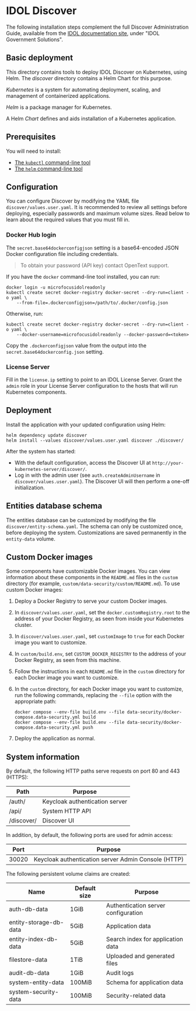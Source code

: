 # IDOL Discover

The following installation steps complement the full Discover Administration Guide, available from the [IDOL documentation site](https://www.microfocus.com/documentation/idol/), under "IDOL Government Solutions".

## Basic deployment

This directory contains tools to deploy IDOL Discover on Kubernetes, using Helm.  The _discover_ directory contains a
Helm Chart for this purpose.

_Kubernetes_ is a system for automating deployment, scaling, and management of containerized applications.

_Helm_ is a package manager for Kubernetes.

A Helm _Chart_ defines and aids installation of a Kubernetes application.

## Prerequisites

You will need to install:
* [The `kubectl` command-line tool](https://kubernetes.io/docs/tasks/tools/install-kubectl/)
* [The `helm` command-line tool](https://helm.sh/)

## Configuration

You can configure Discover by modifying the YAML file `discover/values.user.yaml`.  It is recommended to review all
settings before deploying, especially passwords and maximum volume sizes.  Read below to learn about the required values
that you must fill in.

### Docker Hub login

The `secret.base64dockerconfigjson` setting is a base64-encoded JSON Docker configuration file including credentials.

> To obtain your password (API key) contact OpenText support.

If you have the `docker` command-line tool installed, you can run:

```
docker login -u microfocusidolreadonly
kubectl create secret docker-registry docker-secret --dry-run=client -o yaml \
    --from-file=.dockerconfigjson=/path/to/.docker/config.json
```

Otherwise, run:

```
kubectl create secret docker-registry docker-secret --dry-run=client -o yaml \
    --docker-username=microfocusidolreadonly --docker-password=<token>
```

Copy the `.dockerconfigjson` value from the output into the `secret.base64dockerconfig.json` setting.

### License Server

Fill in the `license.ip` setting to point to an IDOL License Server.  Grant the `admin` role in your License Server
configuration to the hosts that will run Kubernetes components.

## Deployment

Install the application with your updated configuration using Helm:

```
helm dependency update discover
helm install --values discover/values.user.yaml discover ./discover/
```

After the system has started:
* With the default configuration, access the Discover UI at `http://your-kubernetes-server/discover/`.
* Log in with the admin user (see `auth.createAdminUsername` in `discover/values.user.yaml`). The Discover UI will then
  perform a one-off initialization.

## Entities database schema

The entities database can be customized by modifying the file `discover/entity-schema.yaml`.  The schema can only be
customized once, before deploying the system.  Customizations are saved permanently in the `entity-data` volume.

## Custom Docker images

Some components have customizable Docker images.  You can view information about these components in the `README.md`
files in the `custom` directory (for example, `custom/data-security/custom/README.md`).  To use custom Docker images:

1. Deploy a Docker Registry to serve your custom Docker images.
2. In `discover/values.user.yaml`, set the `docker.customRegistry.root` to the address of your Docker Registry, as seen
   from inside your Kubernetes cluster.
3. In `discover/values.user.yaml`, set `customImage` to `true` for each Docker image you want to customize.
4. In `custom/build.env`, set `CUSTOM_DOCKER_REGISTRY` to the address of your Docker Registry, as seen from this
   machine.
5. Follow the instructions in each `README.md` file in the `custom` directory for each Docker image you want to
   customize.
6. In the `custom` directory, for each Docker image you want to customize, run the following commands, replacing the
   `--file` option with the appropriate path:
 
   ```
   docker compose --env-file build.env --file data-security/docker-compose.data-security.yml build
   docker compose --env-file build.env --file data-security/docker-compose.data-security.yml push
   ```

7. Deploy the application as normal.

## System information

By default, the following HTTP paths serve requests on port 80 and 443 (HTTPS):

| **Path**   | **Purpose**                    |
|------------|--------------------------------|
| /auth/     | Keycloak authentication server |
| /api/      | System HTTP API                |
| /discover/ | Discover UI                    |

In addition, by default, the following ports are used for admin access:

| **Port** | **Purpose**                                         |
|----------|-----------------------------------------------------|
| 30020    | Keycloak authentication server Admin Console (HTTP) |

The following persistent volume claims are created:

| **Name**               | **Default size** | **Purpose**                         |
|------------------------|------------------|-------------------------------------|
| auth-db-data           | 1GiB             | Authentication server configuration |
| entity-storage-db-data | 5GiB             | Application data                    |
| entity-index-db-data   | 5GiB             | Search index for application data   |
| filestore-data         | 1TiB             | Uploaded and generated files        |
| audit-db-data          | 1GiB             | Audit logs                          |
| system-entity-data     | 100MiB           | Schema for application data         |
| system-security-data   | 100MiB           | Security-related data               |
